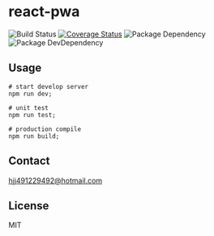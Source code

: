 # react-pwa

![Build Status](https://img.shields.io/travis/coco-template/react-pwa/master.svg?style=flat)
[![Coverage Status](https://coveralls.io/repos/github/coco-template/react-pwa/badge.svg?branch=master)](https://coveralls.io/github/coco-template/react-pwa?branch=master)
![Package Dependency](https://david-dm.org/coco-template/react-pwa.svg?style=flat)
![Package DevDependency](https://david-dm.org/coco-template/react-pwa/dev-status.svg?style=flat)

## Usage

```shell
# start develop server
npm run dev;

# unit test
npm run test;

# production compile
npm run build;
```

## Contact

hjj491229492@hotmail.com

## License

MIT
